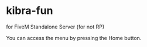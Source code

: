 # kibra-fun
for FiveM Standalone Server (for not RP)

You can access the menu by pressing the Home button.
